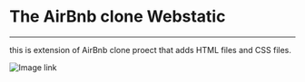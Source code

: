 # The AirBnb clone Webstatic
___

this is extension of AirBnb clone proect that adds HTML files and CSS files.

![Image link](https://s3.amazonaws.com/alx-intranet.hbtn.io/uploads/medias/2021/12/f4b2d4ef94bd3a2e7e1ddefa81236595686d270e.png?X-Amz-Algorithm=AWS4-HMAC-SHA256&X-Amz-Credential=AKIARDDGGGOUSBVO6H7D%2F20221205%2Fus-east-1%2Fs3%2Faws4_request&X-Amz-Date=20221205T085536Z&X-Amz-Expires=86400&X-Amz-SignedHeaders=host&X-Amz-Signature=9f83caae25b612412ce4e8ecfbfa901c0079028fccfb3f1ca4d94c620ce6dbfd)